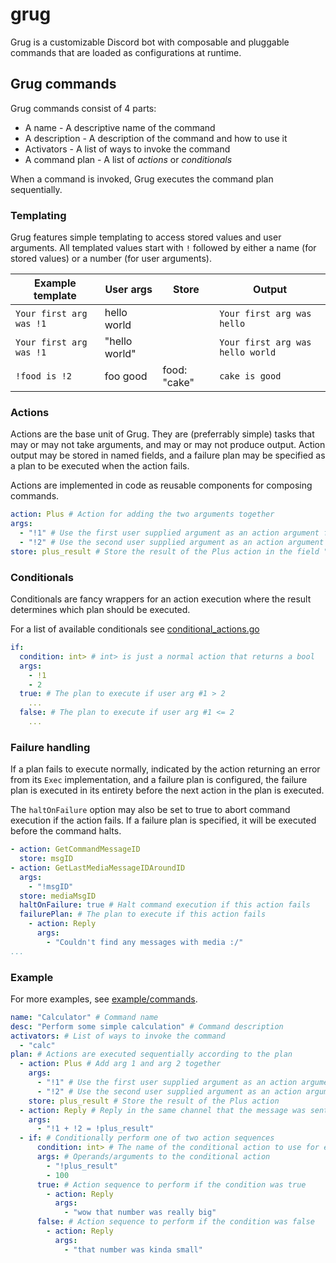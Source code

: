 # grug

Grug is a customizable Discord bot with composable and pluggable commands that are loaded as configurations at runtime.

## Grug commands

Grug commands consist of 4 parts:
* A name - A descriptive name of the command
* A description - A description of the command and how to use it
* Activators - A list of ways to invoke the command
* A command plan - A list of *actions* or *conditionals*

When a command is invoked, Grug executes the command plan sequentially.

### Templating

Grug features simple templating to access stored values and user arguments. All templated values start with `!` followed by either a name (for stored values) or a number (for user arguments).

| Example template | User args | Store | Output |
|------------------|-----------|-------|--------|
| `Your first arg was !1`| hello world | | `Your first arg was hello` |
| `Your first arg was !1`| "hello world" | | `Your first arg was hello world` |
| `!food is !2` | foo good | food: "cake" | `cake is good` |

### Actions

Actions are the base unit of Grug. They are (preferrably simple) tasks that may or may not take arguments, and may or may not produce output. Action output may be stored in named fields, and a failure plan may be specified as a plan to be executed when the action fails.

Actions are implemented in code as reusable components for composing commands.

```yaml
action: Plus # Action for adding the two arguments together
args:
  - "!1" # Use the first user supplied argument as an action argument for Plus
  - "!2" # Use the second user supplied argument as an action argument for Plus
store: plus_result # Store the result of the Plus action in the field "plus_result"
```

### Conditionals
Conditionals are fancy wrappers for an action execution where the result determines which plan should be executed.

For a list of available conditionals see [conditional_actions.go](./conditional_actions.go)

```yaml
if:
  condition: int> # int> is just a normal action that returns a bool
  args:
    - !1
    - 2
  true: # The plan to execute if user arg #1 > 2
    ...
  false: # The plan to execute if user arg #1 <= 2
    ...
```

### Failure handling
If a plan fails to execute normally, indicated by the action returning an error from its `Exec` implementation, and a failure plan is configured, the failure plan is executed in its entirety before the next action in the plan is executed.

The `haltOnFailure` option may also be set to true to abort command execution if the action fails. If a failure plan is specified, it will be executed before the command halts.

```yaml
- action: GetCommandMessageID
  store: msgID
- action: GetLastMediaMessageIDAroundID
  args:
    - "!msgID"
  store: mediaMsgID
  haltOnFailure: true # Halt command execution if this action fails
  failurePlan: # The plan to execute if this action fails
    - action: Reply
      args:
        - "Couldn't find any messages with media :/"
...
```

### Example

For more examples, see [example/commands](./example/commands).

```yaml
name: "Calculator" # Command name
desc: "Perform some simple calculation" # Command description
activators: # List of ways to invoke the command
  - "calc"
plan: # Actions are executed sequentially according to the plan
  - action: Plus # Add arg 1 and arg 2 together
    args:
      - "!1" # Use the first user supplied argument as an action argument for Plus
      - "!2" # Use the second user supplied argument as an action argument for Plus
    store: plus_result # Store the result of the Plus action
  - action: Reply # Reply in the same channel that the message was sent from
    args:
      - "!1 + !2 = !plus_result"
  - if: # Conditionally perform one of two action sequences
      condition: int> # The name of the conditional action to use for evaluating the condition
      args: # Operands/arguments to the conditional action
        - "!plus_result"
        - 100
      true: # Action sequence to perform if the condition was true
        - action: Reply
          args:
            - "wow that number was really big"
      false: # Action sequence to perform if the condition was false
        - action: Reply
          args:
            - "that number was kinda small"
```
